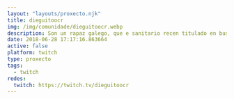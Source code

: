 ```yaml
---
layout: "layouts/proxecto.njk"
title: dieguitoocr
img: /img/comunidade/dieguitoocr.webp
description: Son un rapaz galego, que e sanitario recen titulado en busca de traballo e de vez en cando fai directo de xogos variados, dame un like que non custa nada e axudasme moito a medrar.
date: 2018-06-28 17:17:16.863664
active: false
platform: twitch
type: proxecto
tags:
  - twitch
redes:
  twitch: https://twitch.tv/dieguitoocr
---
```

